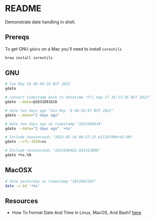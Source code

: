 # README

Demonstrate date handling in shell.  

## Prereqs

To get GNU `gdate` on a Mac you'll need to install `coreutils`

```sh
brew install coreutils
```

## GNU

```sh
# Tue May 10 08:56:10 BST 2022
gdate

# convert timestamp back to datetime "Fri Sep 17 16:13:36 BST 2021"
gdate --date=@1631891616

# date two days ago "Sun May  8 08:56:57 BST 2022"
gdate --date="2 days ago"

# date two days ago as timestamp "1651996634"
gdate --date="2 days ago" '+%s'

# Include nanoseconds "2022-05-10 08:57:25.611297000+01:00"
gdate --rfc-3339=ns 

# Include nanoseconds "1652169462.931413000"
gdate +%s.%N 
```

## MacOSX

```sh
# date yesterday as timestamp "1652083103"
date -v-1d '+%s'
```

## Resources

* How To Format Date And Time In Linux, MacOS, And Bash? [here](https://www.shell-tips.com/linux/how-to-format-date-and-time-in-linux-macos-and-bash/)
